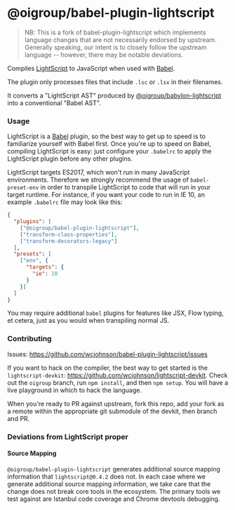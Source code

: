 # @oigroup/babel-plugin-lightscript

> NB: This is a fork of babel-plugin-lightscript which implements language changes that are not necessarily endorsed by upstream. Generally speaking, our intent is to closely follow the upstream language -- however, there may be notable deviations.

Compiles [LightScript](http://lightscript.org) to JavaScript when used with [Babel](http://babeljs.io).

The plugin only processes files that include `.lsc` or `.lsx` in their filenames.

It converts a "LightScript AST" produced by [@oigroup/babylon-lightscript](https://github.com/wcjohnson/babylon-lightscript/tree/oigroup)
into a conventional "Babel AST".

### Usage

LightScript is a [Babel](http://babeljs.io) plugin, so the best way to get up to speed is to familiarize yourself with Babel first. Once you're up to speed on Babel, compiling LightScript is easy: just configure your `.babelrc` to apply the LightScript plugin before any other plugins.

LightScript targets ES2017, which won't run in many JavaScript environments. Therefore we strongly recommend the usage of `babel-preset-env` in order to transpile LightScript to code that will run in your target runtime. For instance, if you want your code to run in IE 10, an example `.babelrc` file may look like this:

```json
{
  "plugins": [
    ["@oigroup/babel-plugin-lightscript"],
    ["transform-class-properties"],
    ["transform-decorators-legacy"]
  ],
  "presets": [
    ["env", {
      "targets": {
        "ie": 10
      }
    }]
  ]
}
```

You may require additional `babel` plugins for features like JSX, Flow typing, et cetera, just as you would when transpiling normal JS.

### Contributing

Issues: https://github.com/wcjohnson/babel-plugin-lightscript/issues

If you want to hack on the compiler, the best way to get started is the `lightscript-devkit`: https://github.com/wcjohnson/lightscript-devkit. Check out the `oigroup` branch, run `npm install`, and then `npm setup`. You will have a live playground in which to hack the language.

When you're ready to PR against upstream, fork this repo, add your fork as a remote within the appropriate git submodule of the devkit, then branch and PR.

### Deviations from LightScript proper

#### Source Mapping

`@oigroup/babel-plugin-lightscript` generates additional source mapping information that `lightscript@0.4.2` does not. In each case where we generate additional source mapping information, we take care that the change does not break core tools in the ecosystem. The primary tools we test against are Istanbul code coverage and Chrome devtools debugging.
